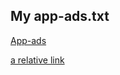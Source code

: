 ## My app-ads.txt
[App-ads](https://github.com/Xoneman/studious-potato/blob/gh-pages/app-ads.txt)

[a relative link](app-ads.txt.md)


